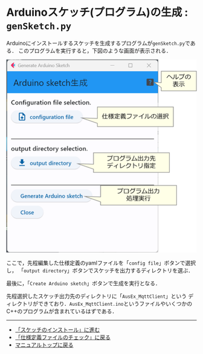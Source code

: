 # Arduinoスケッチ(プログラム)の生成 : ``genSketch.py``


Arduinoにインストールするスケッチを生成するプログラムが``genSketch.py``である．
このプログラムを実行すると，下図のような画面が表示される．

![genSketch画面](../images/genSketch画面.png)

ここで，先程編集した仕様定義のyamlファイルを「``config file``」ボタンで選択し，
「``output directory``」ボタンでスケッチを出力するディレクトリを選ぶ．

最後に，「``Create Arduino sketch``」ボタンで生成を実行となる．

先程選択したスケッチ出力先のディレクトリに「``AusEx_MqttClient``」という
ディレクトリができており．``AusEx_MqttClient.ino``というファイルやいくつかの
C++のプログラムが含まれているはずである．

***
- [「スケッチのインストール」に進む](Install.md)
- [「仕様定義ファイルのチェック」に戻る](checkConfig.md)
- [マニュアルトップに戻る](../Manual.md)

